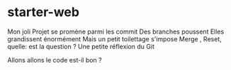 # starter-web
Mon joli Projet se promène parmi les commit
Des branches poussent
Elles grandissent énormément
Mais un petit toilettage s'impose
Merge , Reset, quelle: est la question ?
Une petite réflexion du Git

Allons allons le code est-il bon ?


